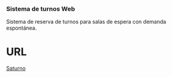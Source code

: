 ### Sistema de turnos Web
Sistema de reserva de turnos para salas de espera con demanda espontánea.

# URL 
[Saturno](https://saturno.live)

